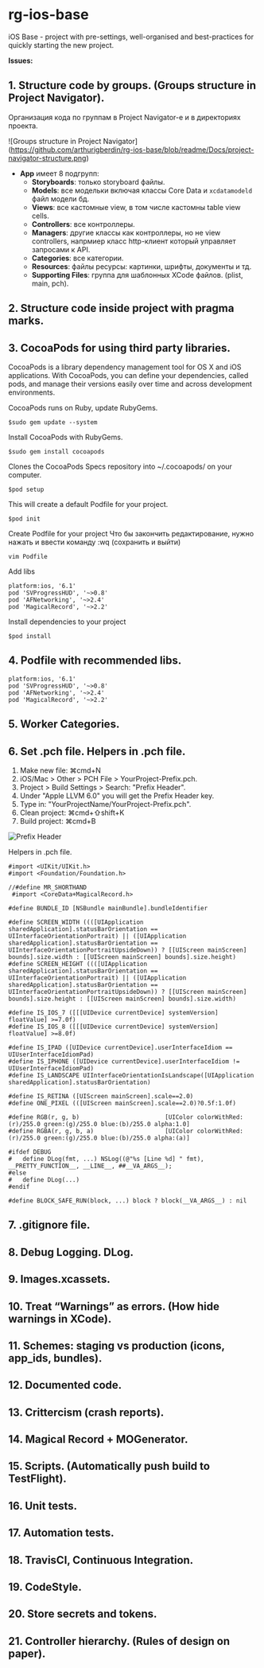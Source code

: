 # rg-ios-base
iOS Base - project with pre-settings, well-organised and best-practices for quickly starting the new project.

**Issues:**

## 1. Structure code by groups. (Groups structure in Project Navigator).

Организация кода по группам в Project Navigator-е и в директориях проекта.

![Groups structure in Project Navigator] (https://github.com/arthurigberdin/rg-ios-base/blob/readme/Docs/project-navigator-structure.png)

* **App** имеет 8 подгрупп:
    * __Storyboards__: только storyboard файлы.
    * __Models__: все модельки включая классы Core Data и `xcdatamodeld` файл модели бд.
    * __Views__: все кастомные view, в том числе кастомны table view cells.
    * __Controllers__: все контроллеры.
    * __Managers__:  другие классы как контроллеры, но не view сontrollers, напрмиер класс http-клиент который управляет запросами к API.
    * __Categories__: все категории.
    * __Resources__: файлы ресурсы: картинки, шрифты, документы и тд.
    * __Supporting Files__: группа для шаблонных XCode файлов. (plist, main, pch).


## 2. Structure code inside project with pragma marks.

## 3. CocoaPods for using third party libraries.
CocoaPods is a library dependency management tool for OS X and iOS applications.
With CocoaPods, you can define your dependencies, called pods, and manage their versions easily over time and across development environments.

CocoaPods runs on Ruby, update RubyGems.

```$sudo gem update --system```

Install CocoaPods with RubyGems.

```$sudo gem install cocoapods```

Clones the CocoaPods Specs repository into ~/.cocoapods/ on your computer.

```$pod setup```

This will create a default Podfile for your project. 

```$pod init```

Create Podfile for your project
Что бы закончить редактирование, нужно нажать <Esc> и ввести команду :wq (сохранить и выйти)

```vim Podfile```

Add libs

```
platform:ios, '6.1'
pod 'SVProgressHUD', '~>0.8'
pod 'AFNetworking', '~>2.4'
pod 'MagicalRecord', '~>2.2'
```

Install dependencies to your project

```$pod install```

## 4. Podfile with recommended libs.

```
platform:ios, '6.1'
pod 'SVProgressHUD', '~>0.8'
pod 'AFNetworking', '~>2.4'
pod 'MagicalRecord', '~>2.2'
```

## 5. Worker Categories.

## 6. Set .pch file. Helpers in .pch file.

1. Make new file: ⌘cmd+N
2. iOS/Mac > Other > PCH File > YourProject-Prefix.pch.
3. Project > Build Settings > Search: "Prefix Header".
4. Under "Apple LLVM 6.0" you will get the Prefix Header key.
5. Type in: "YourProjectName/YourProject-Prefix.pch".
6. Clean project: ⌘cmd+⇧shift+K
7. Build project: ⌘cmd+B

![Prefix Header](https://github.com/arthurigberdin/rg-ios-base/blob/readme/Docs/prefix_header.png)

Helpers in .pch file.
```
#import <UIKit/UIKit.h>
#import <Foundation/Foundation.h>

//#define MR_SHORTHAND
 #import <CoreData+MagicalRecord.h>

#define BUNDLE_ID [NSBundle mainBundle].bundleIdentifier

#define SCREEN_WIDTH ((([UIApplication sharedApplication].statusBarOrientation == UIInterfaceOrientationPortrait) || ([UIApplication sharedApplication].statusBarOrientation == UIInterfaceOrientationPortraitUpsideDown)) ? [[UIScreen mainScreen] bounds].size.width : [[UIScreen mainScreen] bounds].size.height)
#define SCREEN_HEIGHT ((([UIApplication sharedApplication].statusBarOrientation == UIInterfaceOrientationPortrait) || ([UIApplication sharedApplication].statusBarOrientation == UIInterfaceOrientationPortraitUpsideDown)) ? [[UIScreen mainScreen] bounds].size.height : [[UIScreen mainScreen] bounds].size.width)

#define IS_IOS_7 ([[[UIDevice currentDevice] systemVersion] floatValue] >=7.0f)
#define IS_IOS_8 ([[[UIDevice currentDevice] systemVersion] floatValue] >=8.0f)

#define IS_IPAD ([UIDevice currentDevice].userInterfaceIdiom == UIUserInterfaceIdiomPad)
#define IS_IPHONE ([UIDevice currentDevice].userInterfaceIdiom != UIUserInterfaceIdiomPad)
#define IS_LANDSCAPE UIInterfaceOrientationIsLandscape([UIApplication sharedApplication].statusBarOrientation)

#define IS_RETINA ([UIScreen mainScreen].scale==2.0)
#define ONE_PIXEL (([UIScreen mainScreen].scale==2.0)?0.5f:1.0f)

#define RGB(r, g, b)                        [UIColor colorWithRed:(r)/255.0 green:(g)/255.0 blue:(b)/255.0 alpha:1.0]
#define RGBA(r, g, b, a)                    [UIColor colorWithRed:(r)/255.0 green:(g)/255.0 blue:(b)/255.0 alpha:(a)]

#ifdef DEBUG
#	define DLog(fmt, ...) NSLog((@"%s [Line %d] " fmt), __PRETTY_FUNCTION__, __LINE__, ##__VA_ARGS__);
#else
#   define DLog(...)
#endif

#define BLOCK_SAFE_RUN(block, ...) block ? block(__VA_ARGS__) : nil
```

## 7. .gitignore file.
## 8. Debug Logging. DLog.
## 9. Images.xcassets.
## 10. Treat “Warnings” as errors. (How hide warnings in XCode).
## 11. Schemes: staging vs production (icons, app_ids, bundles).
## 12. Documented code.
## 13. Crittercism (crash reports).
## 14. Magical Record + MOGenerator.
## 15. Scripts. (Automatically push build to TestFlight).
## 16. Unit tests.
## 17. Automation tests.
## 18. TravisCI, Continuous Integration.
## 19. CodeStyle.
## 20. Store secrets and tokens.
## 21. Controller hierarchy. (Rules of design on paper).
